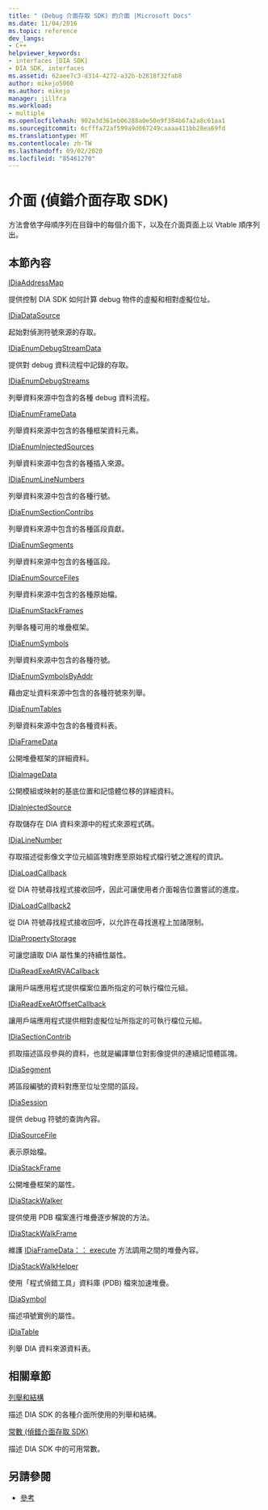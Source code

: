 ```yaml
---
title: " (Debug 介面存取 SDK) 的介面 |Microsoft Docs"
ms.date: 11/04/2016
ms.topic: reference
dev_langs:
- C++
helpviewer_keywords:
- interfaces [DIA SDK]
- DIA SDK, interfaces
ms.assetid: 62aee7c3-d314-4272-a32b-b2818f32fab8
author: mikejo5000
ms.author: mikejo
manager: jillfra
ms.workload:
- multiple
ms.openlocfilehash: 902a3d361eb06288a0e50e9f384b67a2a8c61aa1
ms.sourcegitcommit: 6cfffa72af599a9d667249caaaa411bb28ea69fd
ms.translationtype: MT
ms.contentlocale: zh-TW
ms.lasthandoff: 09/02/2020
ms.locfileid: "85461270"
---
```

# <a name="interfaces-debug-interface-access-sdk"></a>介面 (偵錯介面存取 SDK)
方法會依字母順序列在目錄中的每個介面下，以及在介面頁面上以 Vtable 順序列出。

## <a name="in-this-section"></a>本節內容

[IDiaAddressMap](../../debugger/debug-interface-access/idiaaddressmap.md)

提供控制 DIA SDK 如何計算 debug 物件的虛擬和相對虛擬位址。

[IDiaDataSource](../../debugger/debug-interface-access/idiadatasource.md)

起始對偵測符號來源的存取。

[IDiaEnumDebugStreamData](../../debugger/debug-interface-access/idiaenumdebugstreamdata.md)

提供對 debug 資料流程中記錄的存取。

[IDiaEnumDebugStreams](../../debugger/debug-interface-access/idiaenumdebugstreams.md)

列舉資料來源中包含的各種 debug 資料流程。

[IDiaEnumFrameData](../../debugger/debug-interface-access/idiaenumframedata.md)

列舉資料來源中包含的各種框架資料元素。

[IDiaEnumInjectedSources](../../debugger/debug-interface-access/idiaenuminjectedsources.md)

列舉資料來源中包含的各種插入來源。

[IDiaEnumLineNumbers](../../debugger/debug-interface-access/idiaenumlinenumbers.md)

列舉資料來源中包含的各種行號。

[IDiaEnumSectionContribs](../../debugger/debug-interface-access/idiaenumsectioncontribs.md)

列舉資料來源中包含的各種區段貢獻。

[IDiaEnumSegments](../../debugger/debug-interface-access/idiaenumsegments.md)

列舉資料來源中包含的各種區段。

[IDiaEnumSourceFiles](../../debugger/debug-interface-access/idiaenumsourcefiles.md)

列舉資料來源中包含的各種原始檔。

[IDiaEnumStackFrames](../../debugger/debug-interface-access/idiaenumstackframes.md)

列舉各種可用的堆疊框架。

[IDiaEnumSymbols](../../debugger/debug-interface-access/idiaenumsymbols.md)

列舉資料來源中包含的各種符號。

[IDiaEnumSymbolsByAddr](../../debugger/debug-interface-access/idiaenumsymbolsbyaddr.md)

藉由定址資料來源中包含的各種符號來列舉。

[IDiaEnumTables](../../debugger/debug-interface-access/idiaenumtables.md)

列舉資料來源中包含的各種資料表。

[IDiaFrameData](../../debugger/debug-interface-access/idiaframedata.md)

公開堆疊框架的詳細資料。

[IDiaImageData](../../debugger/debug-interface-access/idiaimagedata.md)

公開模組或映射的基底位置和記憶體位移的詳細資料。

[IDiaInjectedSource](../../debugger/debug-interface-access/idiainjectedsource.md)

存取儲存在 DIA 資料來源中的程式來源程式碼。

[IDiaLineNumber](../../debugger/debug-interface-access/idialinenumber.md)

存取描述從影像文字位元組區塊對應至原始程式檔行號之進程的資訊。

[IDiaLoadCallback](../../debugger/debug-interface-access/idialoadcallback.md)

從 DIA 符號尋找程式接收回呼，因此可讓使用者介面報告位置嘗試的進度。

[IDiaLoadCallback2](../../debugger/debug-interface-access/idialoadcallback2.md)

從 DIA 符號尋找程式接收回呼，以允許在尋找進程上加諸限制。

[IDiaPropertyStorage](../../debugger/debug-interface-access/idiapropertystorage.md)

可讓您讀取 DIA 屬性集的持續性屬性。

[IDiaReadExeAtRVACallback](../../debugger/debug-interface-access/idiareadexeatrvacallback.md)

讓用戶端應用程式提供檔案位置所指定的可執行檔位元組。

[IDiaReadExeAtOffsetCallback](../../debugger/debug-interface-access/idiareadexeatoffsetcallback.md)

讓用戶端應用程式提供相對虛擬位址所指定的可執行檔位元組。

[IDiaSectionContrib](../../debugger/debug-interface-access/idiasectioncontrib.md)

抓取描述區段參與的資料，也就是編譯單位對影像提供的連續記憶體區塊。

[IDiaSegment](../../debugger/debug-interface-access/idiasegment.md)

將區段編號的資料對應至位址空間的區段。

[IDiaSession](../../debugger/debug-interface-access/idiasession.md)

提供 debug 符號的查詢內容。

[IDiaSourceFile](../../debugger/debug-interface-access/idiasourcefile.md)

表示原始檔。

[IDiaStackFrame](../../debugger/debug-interface-access/idiastackframe.md)

公開堆疊框架的屬性。

[IDiaStackWalker](../../debugger/debug-interface-access/idiastackwalker.md)

提供使用 PDB 檔案進行堆疊逐步解說的方法。

[IDiaStackWalkFrame](../../debugger/debug-interface-access/idiastackwalkframe.md)

維護 [IDiaFrameData：： execute](../../debugger/debug-interface-access/idiaframedata-execute.md) 方法調用之間的堆疊內容。

[IDiaStackWalkHelper](../../debugger/debug-interface-access/idiastackwalkhelper.md)

使用「程式偵錯工具」資料庫 (PDB) 檔來加速堆疊。

[IDiaSymbol](../../debugger/debug-interface-access/idiasymbol.md)

描述項號實例的屬性。

[IDiaTable](../../debugger/debug-interface-access/idiatable.md)

列舉 DIA 資料來源資料表。

## <a name="related-sections"></a>相關章節
[列舉和結構](../../debugger/debug-interface-access/enumerations-and-structures.md)

描述 DIA SDK 的各種介面所使用的列舉和結構。

[常數 (偵錯介面存取 SDK)](../../debugger/debug-interface-access/constants-debug-interface-access-sdk.md)

描述 DIA SDK 中的可用常數。

## <a name="see-also"></a>另請參閱

- [參考](../../debugger/debug-interface-access/debug-interface-access-sdk-reference.md)